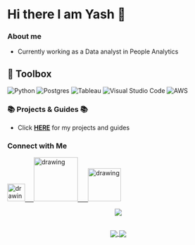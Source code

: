 # Hi there I am Yash 👋

### About me
- Currently working as a Data analyst in People Analytics

## 🧰 Toolbox

![Python](https://img.shields.io/badge/python-3670A0?style=for-the-badge&logo=python&logoColor=ffdd54)
![Postgres](https://img.shields.io/badge/postgres-%23316192.svg?style=for-the-badge&logo=postgresql&logoColor=white)
![Tableau](https://img.shields.io/badge/tableau-log.svg?style=for-the-badge&logo=tableau&logoColor=white)
![Visual Studio Code](https://img.shields.io/badge/Visual%20Studio%20Code-0078d7.svg?style=for-the-badge&logo=visual-studio-code&logoColor=white)
![AWS](https://img.shields.io/badge/Amazon_AWS-FF9900?style=for-the-badge&logo=amazonaws&logoColor=white)


### 📚 Projects & Guides 📚
- Click **[HERE](https://github.com/yashk1/)** for my projects and guides

### Connect with Me
<a href="https://twitter.com/yash8145"><img src="https://res.cloudinary.com/importdata/image/upload/v1595012924/Twitter_Logo_Blue_gbtagu.png" alt="drawing" width="40"/>&nbsp;&nbsp;&nbsp;&nbsp;
<a href="https://www.linkedin.com/in/yashk1/"><img src="https://res.cloudinary.com/importdata/image/upload/v1595012354/linkedin_t9qiwy.png" alt="drawing" width="100"/> &nbsp;&nbsp;&nbsp;&nbsp;
<a href="https://www.kaggle.com/yashk1"><img src="https://res.cloudinary.com/importdata/image/upload/v1595012924/kaggle_ksaktb.png" alt="drawing" width="75"/>


<div align="center">

![](https://komarev.com/ghpvc/?username=yashk1)


  
 <br>
<!-- If you forked this repo, Change the username as yours -->
  <img align="center" src="https://github-readme-stats.vercel.app/api/top-langs/?username=yashk1&theme=radical&langs_count=3&exclude_repo=hugo-profile" />
  <img align="center" src="https://github-readme-stats.vercel.app/api?username=yashk1&show_icons=true&theme=radical&line_height=27" />
   
<br>
</div>

<!--
**yashk1/yashk1** is a ✨ _special_ ✨ repository because its `README.md` (this file) appears on your GitHub profile.

Here are some ideas to get you started:

- 🔭 I’m currently working on ...
- 🌱 I’m currently learning ...
- 👯 I’m looking to collaborate on ...
- 🤔 I’m looking for help with ...
- 💬 Ask me about ...
- 📫 How to reach me: ...
- 😄 Pronouns: ...
- ⚡ Fun fact: ...
-->
